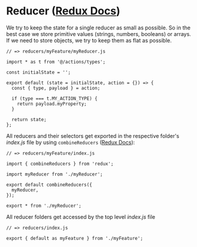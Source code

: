 # Reducer ([Redux Docs](https://redux.js.org/basics/reducers))

We try to keep the state for a single reducer as small as possible. So in the best case we store primitive values (strings, numbers, booleans) or arrays. If we need to store objects, we try to keep them as flat as possible.

```
// => reducers/myFeature/myReducer.js

import * as t from '@/actions/types';

const initialState = '';

export default (state = initialState, action = {}) => {
  const { type, payload } = action;

  if (type === t.MY_ACTION_TYPE) {
    return payload.myProperty;
  }

  return state;
};
```

All reducers and their selectors get exported in the respective folder's *index.js* file by
using `combineReducers` ([Redux Docs](https://redux.js.org/api-reference/combinereducers)):

```
// => reducers/myFeature/index.js

import { combineReducers } from 'redux';

import myReducer from './myReducer';

export default combineReducers({
  myReducer,
});

export * from './myReducer';
```

All reducer folders get accessed by the top level *index.js* file

```
// => reducers/index.js

export { default as myFeature } from './myFeature';
```
